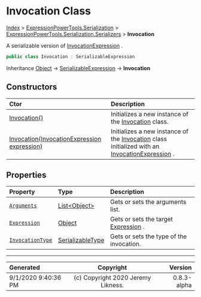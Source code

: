﻿# Invocation Class

[Index](../index.md) > [ExpressionPowerTools.Serialization](ExpressionPowerTools.Serialization.a.md) > [ExpressionPowerTools.Serialization.Serializers](ExpressionPowerTools.Serialization.Serializers.n.md) > **Invocation**

A serializable version of [InvocationExpression](https://docs.microsoft.com/dotnet/api/system.linq.expressions.invocationexpression) .

```csharp
public class Invocation : SerializableExpression
```

Inheritance [Object](https://docs.microsoft.com/dotnet/api/system.object) → [SerializableExpression](ExpressionPowerTools.Serialization.Serializers.SerializableExpression.cs.md) → **Invocation**

## Constructors

| Ctor | Description |
| :-- | :-- |
| [Invocation()](ExpressionPowerTools.Serialization.Serializers.Invocation.ctor.md#invocation) | Initializes a new instance of the [Invocation](ExpressionPowerTools.Serialization.Serializers.Invocation.cs.md) class. |
| [Invocation(InvocationExpression expression)](ExpressionPowerTools.Serialization.Serializers.Invocation.ctor.md#invocationinvocationexpression-expression) | Initializes a new instance of the [Invocation](ExpressionPowerTools.Serialization.Serializers.Invocation.cs.md) class            initialized with an [InvocationExpression](https://docs.microsoft.com/dotnet/api/system.linq.expressions.invocationexpression) . |
## Properties

| Property | Type | Description |
| :-- | :-- | :-- |
| [`Arguments`](ExpressionPowerTools.Serialization.Serializers.Invocation.Arguments.prop.md) | [List&lt;Object>](https://docs.microsoft.com/dotnet/api/system.collections.generic.list-1) | Gets or sets the arguments list. |
| [`Expression`](ExpressionPowerTools.Serialization.Serializers.Invocation.Expression.prop.md) | [Object](https://docs.microsoft.com/dotnet/api/system.object) | Gets or sets the target [Expression](ExpressionPowerTools.Serialization.Serializers.Invocation.Expression.prop.md) . |
| [`InvocationType`](ExpressionPowerTools.Serialization.Serializers.Invocation.InvocationType.prop.md) | [SerializableType](ExpressionPowerTools.Serialization.Serializers.SerializableType.cs.md) | Gets or sets the type of the invocation. |


---

| Generated | Copyright | Version |
| :-- | :-: | --: |
| 9/1/2020 9:40:36 PM | (c) Copyright 2020 Jeremy Likness. | 0.8.3-alpha |
